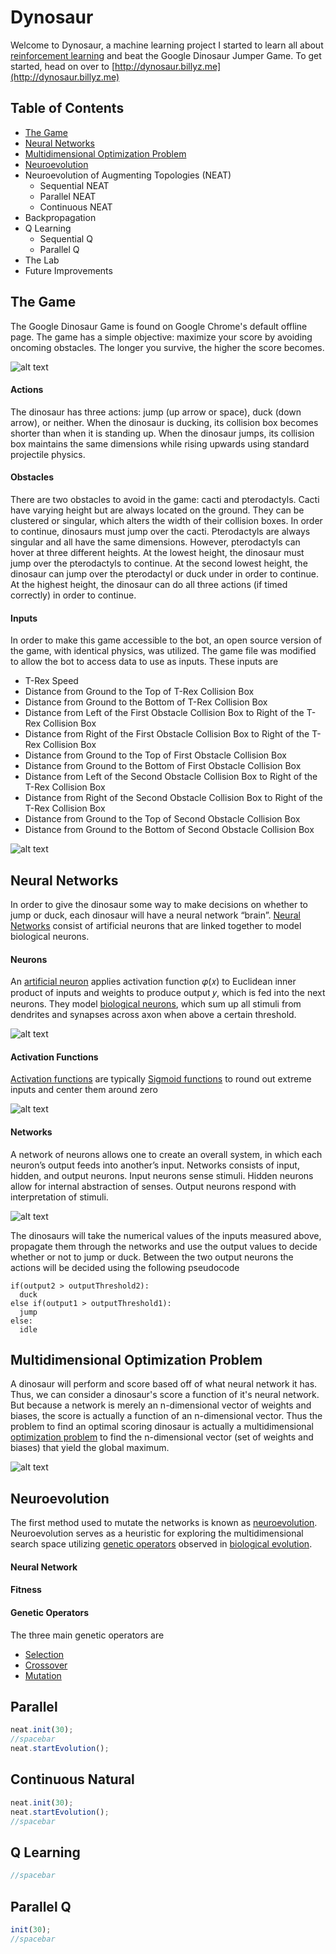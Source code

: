 # Dynosaur

Welcome to Dynosaur, a machine learning project I started to learn all about
[reinforcement learning](https://en.wikipedia.org/wiki/Reinforcement_learning) and
beat the Google Dinosaur Jumper Game.
To get started, head on over to [http://dynosaur.billyz.me](http://dynosaur.billyz.me)

## Table of Contents
- [The Game](#the-game)
- [Neural Networks](#neural-networks)
- [Multidimensional Optimization Problem](#multidimensional-optimization-problem)
- [Neuroevolution](#neuroevolution)
- Neuroevolution of Augmenting Topologies (NEAT)
  - Sequential NEAT
  - Parallel NEAT
  - Continuous NEAT
- Backpropagation
- Q Learning
  - Sequential Q
  - Parallel Q
- The Lab
- Future Improvements

## The Game
The Google Dinosaur Game is found on Google Chrome's default offline page.
The game has a simple objective: maximize your score by avoiding oncoming obstacles. The longer you survive, the higher the score becomes.

![alt text](https://github.com/BillyZhong/dynosaur/raw/master/documentation/googledinosaurgame.png "Google Dinosaur Game")

#### Actions
The dinosaur has three actions: jump (up arrow or space), duck (down arrow), or neither.
When the dinosaur is ducking, its collision box becomes shorter than when it is standing up.
When the dinosaur jumps, its collision box maintains the same dimensions while rising upwards using standard projectile physics.

#### Obstacles
There are two obstacles to avoid in the game: cacti and pterodactyls. Cacti have varying  height but are always located on the ground. They can be clustered or singular, which alters the width of their collision boxes. In order to continue, dinosaurs must jump over the cacti.
Pterodactyls are always singular and all have the same dimensions. However, pterodactyls can hover at three different heights. At the lowest height, the dinosaur must jump over the pterodactyls to continue. At the second lowest height, the dinosaur can jump over the pterodactyl or duck under in order to continue. At the highest height, the dinosaur can do all three actions (if timed correctly) in order to continue.

#### Inputs
In order to make this game accessible to the bot, an open source version of the game, with identical physics, was utilized. The game file was modified to allow the bot to access data to use as inputs. These inputs are

- T-Rex Speed
- Distance from Ground to the Top of T-Rex Collision Box
- Distance from Ground to the Bottom of T-Rex Collision Box
- Distance from Left of the First Obstacle Collision Box to Right of the T-Rex Collision Box
- Distance from Right of the First Obstacle Collision Box to Right of the T-Rex Collision Box
- Distance from Ground to the Top of First Obstacle Collision Box
- Distance from Ground to the Bottom of First Obstacle Collision Box
- Distance from Left of the Second Obstacle Collision Box to Right of the T-Rex Collision Box
- Distance from Right of the Second Obstacle Collision Box to Right of the T-Rex Collision Box
- Distance from Ground to the Top of Second Obstacle Collision Box
- Distance from Ground to the Bottom of Second Obstacle Collision Box

![alt text](https://github.com/BillyZhong/dynosaur/raw/master/documentation/inputsoutputs.png "Inputs and Outputs")

## Neural Networks

In order to give the dinosaur some way to make decisions on whether to jump or duck, each dinosaur will have a neural network “brain”. [Neural Networks](https://en.wikipedia.org/wiki/Artificial_neural_network) consist of artificial neurons that are linked together to model biological neurons.

#### Neurons
An [artificial neuron](https://en.wikipedia.org/wiki/Artificial_neuron) applies activation function 𝜑(𝑥) to Euclidean inner product of inputs and weights to produce output 𝑦, which is fed into the next neurons. They model [biological neurons](https://en.wikipedia.org/wiki/Neuron), which sum up all stimuli from dendrites and synapses across axon when above a certain threshold.

![alt text](https://github.com/BillyZhong/dynosaur/raw/master/documentation/neuron.png "Artificial Neuron")

#### Activation Functions
[Activation functions](https://en.wikipedia.org/wiki/Activation_function) are typically [Sigmoid functions](https://en.wikipedia.org/wiki/Sigmoid_function) to round out extreme inputs and center them around zero

![alt text](https://github.com/BillyZhong/dynosaur/raw/master/documentation/activation.png "Activation Functions")

#### Networks
A network of neurons allows one to create an overall system, in which each neuron’s output feeds into another’s input. Networks consists of input, hidden, and output neurons.
Input neurons sense stimuli. Hidden neurons allow for internal abstraction of senses. Output neurons respond with interpretation of stimuli.

![alt text](https://github.com/BillyZhong/dynosaur/raw/master/documentation/neuralnet.png "Neural Network")

The dinosaurs will take the numerical values of the inputs measured above, propagate them through the networks and use the output values to decide whether or not to jump or duck. Between the two output neurons the actions will be decided using the following pseudocode

```
if(output2 > outputThreshold2):
  duck
else if(output1 > outputThreshold1):
  jump
else:
  idle
```

## Multidimensional Optimization Problem

A dinosaur will perform and score based off of what neural network it has. Thus, we can consider a dinosaur's score a function of it's neural network. But because a network is merely an n-dimensional vector of weights and biases, the score is actually a function of an n-dimensional vector. Thus the problem to find an optimal scoring dinosaur is actually a multidimensional [optimization problem](https://en.wikipedia.org/wiki/Optimization_problem) to find the n-dimensional vector (set of weights and biases) that yield the global maximum.

![alt text](https://github.com/BillyZhong/dynosaur/raw/master/documentation/multidimensional.png "Multidimensional Graph")

## Neuroevolution
The first method used to mutate the networks is known as [neuroevolution](https://en.wikipedia.org/wiki/Neuroevolution). Neuroevolution serves as a heuristic for exploring the multidimensional search space utilizing [genetic operators](https://en.wikipedia.org/wiki/Genetic_operator) observed in [biological evolution](https://en.wikipedia.org/wiki/Evolution).

#### Neural Network


#### Fitness

#### Genetic Operators
The three main genetic operators are

- [Selection](https://en.wikipedia.org/wiki/Selection_(genetic_algorithm))
- [Crossover](https://en.wikipedia.org/wiki/Crossover_(genetic_algorithm))
- [Mutation](https://en.wikipedia.org/wiki/Mutation_(genetic_algorithm))

## Parallel
```javascript
neat.init(30);
//spacebar
neat.startEvolution();
```

## Continuous Natural
```javascript
neat.init(30);
neat.startEvolution();
//spacebar
```

## Q Learning
```javascript
//spacebar
```

## Parallel Q
```javascript
init(30);
//spacebar
```
